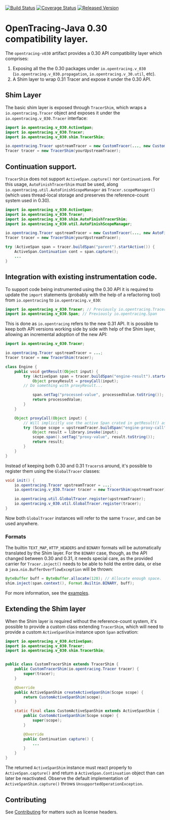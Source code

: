 [![Build Status][ci-img]][ci] [![Coverage Status][cov-img]][cov] [![Released Version][maven-img]][maven]

# OpenTracing-Java 0.30 compatibility layer.

The `opentracing-v030` artifact provides a 0.30 API compatibility layer which comprises:
1. Exposing all the the 0.30 packages under `io.opentracing.v_030` (`io.opentracing.v_030.propagation`, `io.opentracing.v_30.util`, etc).
2. A Shim layer to wrap 0.31 Tracer and expose it under the 0.30 API.

## Shim Layer

The basic shim layer is exposed through `TracerShim`, which wraps a `io.opentracing.Tracer` object and exposes it under the `io.opentracing.v_030.Tracer` interface:

```java
import io.opentracing.v_030.ActiveSpan;
import io.opentracing.v_030.Tracer;
import io.opentracing.v_030.shim.TracerShim;

io.opentracing.Tracer upstreamTracer = new CustomTracer(..., new CustomScopeManager());
Tracer tracer = new TracerShim(yourUpstreamTracer);
```

## Continuation support.

`TracerShim` does not support `ActiveSpan.capture()` nor `Continuation`s. For this usage, `AutoFinishTracerShim` must be used, along `io.opentracing.util.AutoFinishScopeManager` as `Tracer.scopeManager()` (which uses thread-local storage and preserves the reference-count system used in 0.30).

```java
import io.opentracing.v_030.ActiveSpan;
import io.opentracing.v_030.Tracer;
import io.opentracing.v_030.shim.AutoFinishTracerShim;
import io.opentracing.v_030.util.AutoFinishScopeManager;

io.opentracing.Tracer upstreamTracer = new CustomTracer(..., new AutoFinishScopeManager());
Tracer tracer = new TracerShim(yourUpstreamTracer);

try (ActiveSpan span = tracer.buildSpan("parent").startActive()) {
    ActiveSpan.Continuation cont = span.capture();
    ...
}
```

## Integration with existing instrumentation code.

To support code being instrumented using the 0.30 API it is required to update the `import` statements (probably with the help of a refactoring tool) from `io.opentracing` to `io.opentracing.v_030`:

```java
import io.opentracing.v_030.Tracer; // Previously io.opentracing.Tracer
import io.opentracing.v_030.Span; // Previously io.opentracing.Span
```

This is done as `io.opentracing` refers to the new 0.31 API. It is possible to keep both API versions working side by side with help of the Shim layer, allowing an incremental adoption of the new API:

```java
import io.opentracing.v_030.Tracer;

io.opentracing.Tracer upstreamTracer = ...;
Tracer tracer = new TracerShim(tracer);

class Engine {
    public void getResult(Object input) {
        try (ActiveSpan span = tracer.buildSpan("engine-result").startActive()) {
            Object proxyResult = proxyCall(input);
	    // Do something with proxyResult...

            span.setTag("processed-value", processedValue.toString());
            return processedValue;
        }
    }

    Object proxyCall(Object input) {
        // Will implicitly use the active Span crated in getResult() as the active/parent Span.
        try (Scope scope = upstreamTracer.buildSpan("engine-proxy-call").startActive(true)) {
            Object result = library.invoke(input);
            scope.span().setTag("proxy-value", result.toString());
            return result;
        }
    }
}
```

Instead of keeping both 0.30 and 0.31 `Tracers`s around, it's possible to register them using the `GlobalTracer` classes:

```java
void init() {
    io.opentracing.Tracer upstreamTracer = ...;
    io.opentracing.v_030.Tracer tracer = new TracerShim(upstreamTracer);

    io.opentracing.util.GlobalTracer.register(upstreamTracer);
    io.opentracing.v_030.util.GlobalTracer.register(tracer);
}
```

Now both `GlobalTracer` instances will refer to the same `Tracer`, and can be used anywhere.

### Formats

The builtin `TEXT_MAP`, `HTTP_HEADERS` and `BINARY` formats will be automatically translated by the Shim layer. For the `BINARY` case, though, as the API changed between 0.30 and 0.31, it needs special care, as the provided carrier for `Tracer.inject()` needs to be able to hold the entire data, or else a `java.nio.BufferOverflowException` will be thrown:

```java
ByteBuffer buff = ByteBuffer.allocate(128); // Allocate enough space.
shim.inject(span.context(), Format.Builtin.BINARY, buff);
```

For more information, see the [examples](https://github.com/opentracing/opentracing-java-v030/tree/master/examples).

## Extending the Shim layer

When the Shim layer is required without the reference-count system, it's possible to provide a custom class extending `TracerShim`, which will need to provide a custom `ActiveSpanShim` instance upon `Span` activation:

```java
import io.opentracing.v_030.ActiveSpan;
import io.opentracing.v_030.Tracer;
import io.opentracing.v_030.shim.TracerShim;


public class CustomTracerShim extends TracerShim {
    public CustomTracerShim(io.opentracing.Tracer tracer) {
        super(tracer);
    }

    @Override
    public ActiveSpanShim createActiveSpanShim(Scope scope) {
        return CustomActiveSpanShim(scope);
    }

    static final class CustomActiveSpanShim extends ActiveSpanShim {
        public CustomActiveSpanShim(Scope scope) {
            super(scope);
        }

        @Override
        public Continuation capture() {
            ...
        }
    }
}
```

The returned `ActiveSpanShim` instance must react properly to `ActiveSpan.capture()` and return a `ActiveSpan.Continuation` object than can later be reactivated. Observe the default implementation of `ActiveSpanShim.capture()` throws `UnsupportedOperationException`.

## Contributing

See [Contributing](CONTRIBUTING.md) for matters such as license headers.

  [ci-img]: https://travis-ci.org/opentracing/opentracing-java-v030.svg?branch=master
  [ci]: https://travis-ci.org/opentracing/opentracing-java-v030
  [cov-img]: https://coveralls.io/repos/github/opentracing/opentracing-java-v030/badge.svg?branch=master
  [cov]: https://coveralls.io/github/opentracing/opentracing-java-v030?branch=master
  [maven-img]: https://img.shields.io/maven-central/v/io.opentracing/opentracing-v030.svg
  [maven]: http://search.maven.org/#search%7Cga%7C1%7Copentracing-v030
